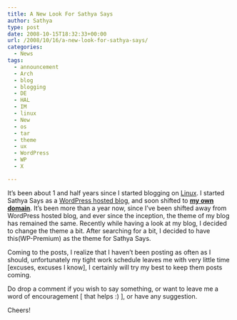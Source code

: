 ```yaml
---
title: A New Look For Sathya Says
author: Sathya
type: post
date: 2008-10-15T18:32:33+00:00
url: /2008/10/16/a-new-look-for-sathya-says/
categories:
  - News
tags:
  - announcement
  - Arch
  - blog
  - blogging
  - DE
  - HAL
  - IM
  - linux
  - New
  - os
  - tar
  - theme
  - ux
  - WordPress
  - WP
  - X

---
```

It&#8217;s been about 1 and half years since I started blogging on [Linux][1]. I started Sathya Says as a [WordPress hosted blog][2], and soon shifted to [**my own domain**][3]. It&#8217;s been more than a year now, since I&#8217;ve been shifted away from WordPress hosted blog, and ever since the inception, the theme of my blog has remained the same. Recently while having a look at my blog, I decided to change the theme a bit. After searching for a bit, I decided to have this(WP-Premium) as the theme for Sathya Says.

Coming to the posts, I realize that I haven&#8217;t been posting as often as I should, unfortunately my tight work schedule leaves me with very little time [excuses, excuses I know], I certainly will try my best to keep them posts coming.

Do drop a comment if you wish to say something, or want to leave me a word of encouragement [ that helps :) ], or have any suggestion.

Cheers!

 [1]: https://sathyasays.com/tag/linux
 [2]: https://sathyasays.com
 [3]: https://www.webhostingsearch.com/domain-search.php
